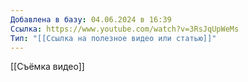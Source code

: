 ```yaml
---
Добавлена в базу: 04.06.2024 в 16:39
Ссылка: https://www.youtube.com/watch?v=3RsJqUpWeMs
Тип: "[[Ссылка на полезное видео или статью]]"
---
```

[[Съёмка видео]]